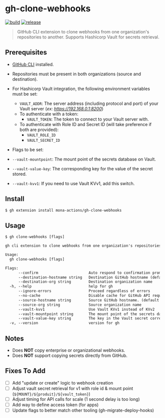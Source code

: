 # gh-clone-webhooks

[![build](https://github.com/mona-actions/gh-clone-webhooks/actions/workflows/build.yaml/badge.svg)](https://github.com/mona-actions/gh-clone-webhooks/actions/workflows/build.yaml) 
[![release](https://github.com/mona-actions/gh-clone-webhooks/actions/workflows/release.yaml/badge.svg)](https://github.com/mona-actions/gh-clone-webhooks/actions/workflows/release.yaml)

> GitHub CLI extension to clone webhooks from one organization's repositories to another. Supports Hashicorp Vault for secrets retrieval.

## Prerequisites
- [GitHub CLI](https://cli.github.com/manual/installation) installed.
- Repositories must be present in both organizations (source and destination).

- For Hashicorp Vault integration, the following environment variables must be set:
  - `VAULT_ADDR`: The server address (including protocol and port) of your Vault server (_ex: https://192.168.0.1:8200_)
  - To authenticate with a token:
    - `VAULT_TOKEN`: The token to connect to your Vault server with.
  - To authenticate with Role ID and Secret ID (will take preference if both are provided):
    - `VAULT_ROLE_ID`
    - `VAULT_SECRET_ID`
-   Flags to be set:
  - `--vault-mountpoint`: The mount point of the secrets database on Vault.
  - `--vault-value-key`: The corresponding key for the value of the secret stored.
  - `--vault-kvv1`: If you need to use Vault KVv1, add this switch.

## Install

```bash
$ gh extension install mona-actions/gh-clone-webhooks
```

## Usage

```txt
$ gh clone-webhooks [flags]
```

```txt
gh cli extension to clone webhooks from one organization's repositories to another. Supports Hashicorp Vault for secrets retrieval.

Usage:
  gh clone-webhooks [flags]

Flags:
      --confirm                       Auto respond to confirmation prompt
      --destination-hostname string   Destination GitHub hostname (default "github.com")
      --destination-org string        Destination organization name
  -h, --help                          help for gh
      --ignore-errors                 Proceed regardless of errors
      --no-cache                      Disable cache for GitHub API requests
      --source-hostname string        Source GitHub hostname. (default "github.com")
      --source-org string             Source organization name
      --vault-kvv1                    Use Vault KVv1 instead of KVv2
      --vault-mountpoint string       The mount point of the secrets database, prefixes the --vault-value-key flag
      --vault-value-key string        The key in the Vault secret corresponding to the webhook secret value. (default "secret")
  -v, --version                       version for gh
```

## Notes
- Does **NOT** copy enterprise or organizational webhooks.
- Does **NOT** support copying secrets directly from GitHub.

## Fixes To Add
- [ ] Add "update or create" logic to webhook creation
- [ ] Adjust vault secret retrieval for v1 with role id & mount point (`${MOUNT}/${produit}/${vault_token}`)
- [ ] Adjust timing for API calls for scale (1 second delay is too long)
- [ ] Add way to define access token (for apps)
- [ ] Update flags to better match other tooling (gh-migrate-deploy-hooks)